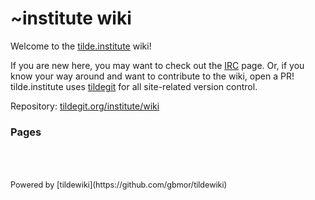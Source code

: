 # ~institute wiki

Welcome to the [tilde.institute](https://tilde.institute) wiki!

If you are new here, you may want to check out the [IRC](/w/irc) page. Or, if you know your way around and want to contribute to the wiki, open a PR! tilde.institute uses [tildegit](https://tildegit.org) for all site-related version control.

Repository: [tildegit.org/institute/wiki](https://tildegit.org/institute/wiki)

### Pages

<!--pagelist-->
<br />
<br />
<br />
<span style="font-size: 0.9em">Powered by [tildewiki](https://github.com/gbmor/tildewiki)</span>
